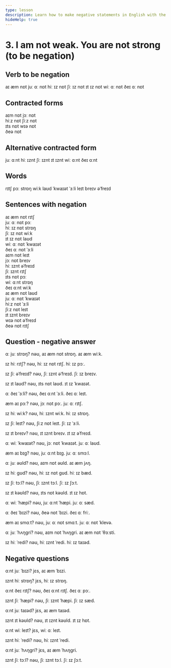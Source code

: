 ```yaml
---
type: lesson
description: Learn how to make negative statements in English with the verb 'to be' to express what is not true
hideHelp: true
---
```


# 3. I am not weak. You are not strong (to be negation)

## Verb to be negation

aɪ æm nɒt
juː ɑː nɒt
hiː ɪz nɒt
ʃiː ɪz nɒt
ɪt ɪz nɒt
wiː ɑː nɒt
ðeɪ ɑː nɒt

## Contracted forms

aɪm nɒt
jɔː nɒt  
hiːz nɒt
ʃiːz nɒt  
ɪts nɒt
wɪə nɒt  
ðeə nɒt

## Alternative contracted form

juː ɑːnt
hiː ɪznt
ʃiː ɪznt
ɪt ɪznt
wiː ɑːnt
ðeɪ ɑːnt

## Words

rɪtʃ
pɔː
strɒŋ
wiːk
laʊd
ˈkwaɪət
ˈɜːli
leɪt
breɪv
əˈfreɪd

## Sentences with negation

aɪ æm nɒt rɪtʃ  
juː ɑː nɒt pɔː  
hiː ɪz nɒt strɒŋ  
ʃiː ɪz nɒt wiːk  
ɪt ɪz nɒt laʊd  
wiː ɑː nɒt ˈkwaɪət  
ðeɪ ɑː nɒt ˈɜːli  
aɪm nɒt leɪt  
jɔː nɒt breɪv  
hiː ɪznt əˈfreɪd  
ʃiː ɪznt rɪtʃ  
ɪts nɒt pɔː  
wiː ɑːnt strɒŋ  
ðeɪ ɑːnt wiːk  
aɪ æm nɒt laʊd  
juː ɑː nɒt ˈkwaɪət  
hiːz nɒt ˈɜːli  
ʃiːz nɒt leɪt  
ɪt ɪznt breɪv  
wɪə nɒt əˈfreɪd  
ðeə nɒt rɪtʃ

## Question - negative answer

ɑː juː strɒŋ?
nəʊ, aɪ æm nɒt strɒŋ.
aɪ æm wiːk.

ɪz hiː rɪtʃ?
nəʊ, hiː ɪz nɒt rɪtʃ.
hiː ɪz pɔː.

ɪz ʃiː əˈfreɪd?
nəʊ, ʃiː ɪznt əˈfreɪd.
ʃiː ɪz breɪv.

ɪz ɪt laʊd?
nəʊ, ɪts nɒt laʊd.
ɪt ɪz ˈkwaɪət.

ɑː ðeɪ ˈɜːli?
nəʊ, ðeɪ ɑːnt ˈɜːli.
ðeɪ ɑː leɪt.

æm aɪ pɔː?
nəʊ, jɔː nɒt pɔː.
juː ɑː rɪtʃ.

ɪz hiː wiːk?
nəʊ, hiː ɪznt wiːk.
hiː ɪz strɒŋ.

ɪz ʃiː leɪt?
nəʊ, ʃiːz nɒt leɪt.
ʃiː ɪz ˈɜːli.

ɪz ɪt breɪv?
nəʊ, ɪt ɪznt breɪv.
ɪt ɪz əˈfreɪd.

ɑː wiː ˈkwaɪət?
nəʊ, jɔː nɒt ˈkwaɪət.
juː ɑː laʊd.

æm aɪ bɪɡ?
nəʊ, juː ɑːnt bɪɡ.
juː ɑː smɔːl.

ɑː juː əʊld?
nəʊ, aɪm nɒt əʊld.
aɪ æm jʌŋ.

ɪz hiː ɡʊd?
nəʊ, hiː ɪz nɒt ɡʊd.
hiː ɪz bæd.

ɪz ʃiː tɔːl?
nəʊ, ʃiː ɪznt tɔːl.
ʃiː ɪz ʃɔːt.

ɪz ɪt kəʊld?
nəʊ, ɪts nɒt kəʊld.
ɪt ɪz hɒt.

ɑː wiː ˈhæpi?
nəʊ, juː ɑːnt ˈhæpi.
juː ɑː sæd.

ɑː ðeɪ ˈbɪzi?
nəʊ, ðeə nɒt ˈbɪzi.
ðeɪ ɑː friː.

æm aɪ smɑːt?
nəʊ, juː ɑː nɒt smɑːt.
juː ɑː nɒt ˈklevə.

ɑː juː ˈhʌŋɡri?
nəʊ, aɪm nɒt ˈhʌŋɡri.
aɪ æm nɒt ˈθɜːsti.

ɪz hiː ˈredi?
nəʊ, hiː ɪznt ˈredi.
hiː ɪz taɪəd.

## Negative questions

ɑːnt juː ˈbɪzi?
jɛs, aɪ æm ˈbɪzi.

ɪznt hiː strɒŋ?
jɛs, hiː ɪz strɒŋ.

ɑːnt ðeɪ rɪtʃ?
nəʊ, ðeɪ ɑːnt rɪtʃ.
ðeɪ ɑː pɔː.

ɪznt ʃiː ˈhæpi?
nəʊ, ʃiː ɪznt ˈhæpi.
ʃiː ɪz sæd.

ɑːnt juː taɪəd?
jɛs, aɪ æm taɪəd.

ɪznt ɪt kəʊld?
nəʊ, ɪt ɪznt kəʊld.
ɪt ɪz hɒt.

ɑːnt wiː leɪt?
jɛs, wiː ɑː leɪt.

ɪznt hiː ˈredi?
nəʊ, hiː ɪznt ˈredi.

ɑːnt juː ˈhʌŋɡri?
jɛs, aɪ æm ˈhʌŋɡri.

ɪznt ʃiː tɔːl?
nəʊ, ʃiː ɪznt tɔːl.
ʃiː ɪz ʃɔːt.
